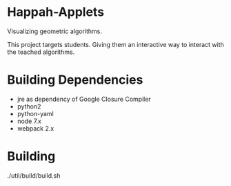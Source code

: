 # Happah-Applets

Visualizing geometric algorithms.

This project targets students. Giving them an interactive way to interact with
the teached algorithms.

# Building Dependencies

  * jre as dependency of Google Closure Compiler
  * python2
  * python-yaml
  * node 7.x
  * webpack 2.x

# Building

  ./util/build/build.sh
